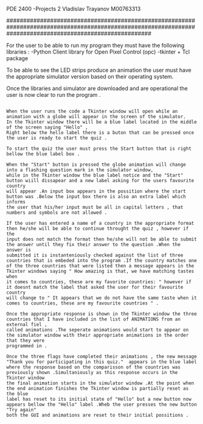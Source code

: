 
PDE 2400 -Projects 2 
Vladislav Trayanov M00763313


###########################################################################################################################################################

For the user to be able to run my program they must have the following libraries :
-Python Client library for Open Pixel Control (opc)
-tkinter + Tcl package

To be able to see the LED strips produce an animation the user must have the appropriate simulator version based on their operating system.

Once the libraries and simulator are downloaded and are operational the user is now clear to run the program .

~~~~~~~~~~~~~~~~~~~~~~~~~~~~~~~~~~~~~~~~~~~~~~~~~~~~~~~~~~~~~~~~~~~~~~~~~~~~~~~~~~~~~~~~~~~~~~~~~~~~~~~~~~~~~~~~~~~~~~~~~~~~~~~~~~~~~~~~~~~~~~~

When the user runs the code a Tkinter window will open while an animation with a globe will appear in the screen of the simulator.
In the Tkinter window there will be a blue label located in the middle of the screen saying "Hello" ,
Right below the hello label there is a buton that can be pressed once the user is ready to start the quiz .

To start the quiz the user must press the Start button that is right bellow the blue label box .

When the "Start" button is pressed the globe animation will change into a flashing question mark in the simulator window, 
while in the Tkinter window the blue label notice and the "Start" button wiill dissapear and a new label asking for the users favourite country
will appear .An input box appears in the possition where the start button was .Below the input box there is also an extra label which informs 
the user that his/her input must be all in capital letters , that numbers and symbols are not allowed .

If the user has entered a name of a country in the appropriate format then he/she will be able to continue throught the quiz , however if the 
input does not match the format then he/she will not be able to submit the answer until they fix their answer to the question .When the answer is
submitted it is instanteniously checked against the list of three countries that is embeded into the program .If the country matches one 
of the three countries that were listed then a message appears in the Tkinter windows saying " How amazing is that, we have matching tastes when 
it comes to countries, these are my favorite countries: " however if it doesnt match the label that asked the user for their favourite country 
will change to " It appears that we do not have the same taste when it comes to countries, these are my favourite countries " .

Once the appropriate response is shown in the Tkinter window the three countries that I have included in the list of ANIMATIONS from an external fiel ,
called animations .The seperate animations would start to appear on the simulator window with their appropriate animations in the order that they were 
programmed in .

Once the three flags have completed their animations , the new message  "Thank you for participating in this quiz."  appears in the blue label 
where the response based on the comparisson of the countries was previously shown .Simultaniously as this response occurs in the Tkinter window 
the final animation starts in the simulator window .At the point when the end animation finishes the Tkinter window is partially reset as the blue 
label has reset to its initial state of "Hello" but a new button now appears bellow the "Hello" label .Wheb the user presses the new button "Try again" 
both the GUI and animations are reset to their initial possitions .
